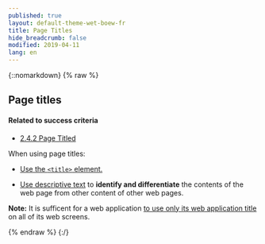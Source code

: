 ```yaml
---
published: true
layout: default-theme-wet-boew-fr
title: Page Titles
hide_breadcrumb: false
modified: 2019-04-11
lang: en
---
```

{::nomarkdown}
{% raw %}
<!-- Page Titles -->
<div class="row">
	<div class="mrgn-lft-md mrgn-rght-md">
		<h2 id="pgtitle" class="page-header">Page titles</h2>
	</div>
	<div class="col-md-4 pull-right">
		<div class="panel panel-default">
			<div class="panel-heading">
				<h4 class="panel-title">Related to success criteria</h4>
			</div>
			<div class="panel-body">
				<ul class="list-unstyled">
					<li><a href="http://www.w3.org/TR/2012/NOTE-UNDERSTANDING-WCAG20-20120103/navigation-mechanisms-title.html" rel="external">2.4.2 Page Titled</a></li>
				</ul>
			</div>
		</div>
	</div>
	<div class="mrgn-lft-md mrgn-rght-md">
		<p>When using page titles:</p>
		<ul>
			<li>
				<p><a href="http://www.w3.org/TR/2012/NOTE-WCAG20-TECHS-20120103/H25" rel="external" title="WCAG 2.0, Technique H25">Use the <code>&lt;title&gt;</code> element.</a></p>
			</li>
			<li>
				<p><a href="http://www.w3.org/TR/2012/NOTE-WCAG20-TECHS-20120103/G88" rel="external" title="WCAG 2.0, Technique G88">Use descriptive text</a> to <strong>identify and differentiate</strong> the contents of the web page from other content of other web pages.</p>
			</li>
		</ul>
		<div class="alert alert-info mrgn-tp-lg">
			<p id="webapptitle"><strong>Note:</strong> It is sufficent for a web application <a href="http://www.w3.org/TR/UNDERSTANDING-WCAG20/navigation-mechanisms-title.html" rel="external" title="WCAG 2.0, Understanding SC 2.4.2">to use only its web application title</a> on all of its web screens.</p>
		</div>
	</div>
</div>
{% endraw %}
{:/}
